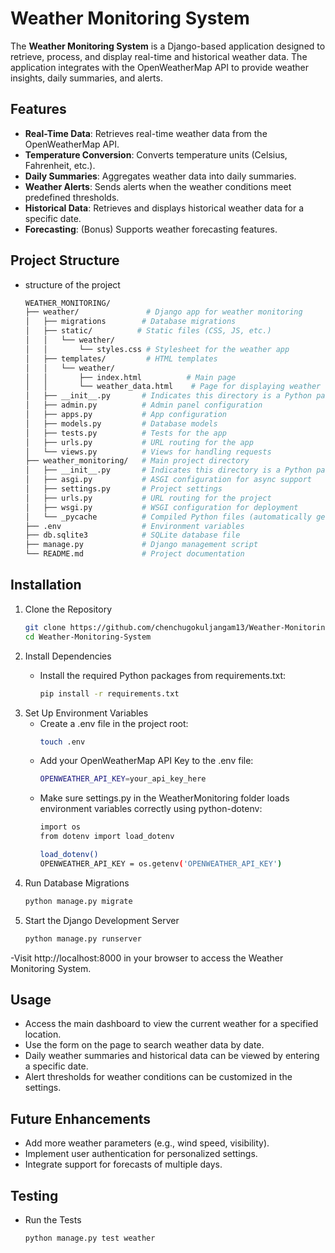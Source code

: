 # Weather Monitoring System

The **Weather Monitoring System** is a Django-based application designed to retrieve, process, and display real-time and historical weather data. The application integrates with the OpenWeatherMap API to provide weather insights, daily summaries, and alerts.

## Features
- **Real-Time Data**: Retrieves real-time weather data from the OpenWeatherMap API.
- **Temperature Conversion**: Converts temperature units (Celsius, Fahrenheit, etc.).
- **Daily Summaries**: Aggregates weather data into daily summaries.
- **Weather Alerts**: Sends alerts when the weather conditions meet predefined thresholds.
- **Historical Data**: Retrieves and displays historical weather data for a specific date.
- **Forecasting**: (Bonus) Supports weather forecasting features.

## Project Structure
- structure of the project
    ```graphql
    WEATHER_MONITORING/
    ├── weather/               # Django app for weather monitoring
    │   ├── migrations        # Database migrations
    │   ├── static/          # Static files (CSS, JS, etc.)
    │   │   └── weather/
    │   │       └── styles.css # Stylesheet for the weather app
    │   ├── templates/         # HTML templates
    │   │   └── weather/
    │   │       ├── index.html          # Main page
    │   │       └── weather_data.html    # Page for displaying weather data
    │   ├── __init__.py       # Indicates this directory is a Python package
    │   ├── admin.py          # Admin panel configuration
    │   ├── apps.py           # App configuration
    │   ├── models.py         # Database models
    │   ├── tests.py          # Tests for the app
    │   ├── urls.py           # URL routing for the app
    │   └── views.py          # Views for handling requests
    ├── weather_monitoring/   # Main project directory
    │   ├── __init__.py       # Indicates this directory is a Python package
    │   ├── asgi.py           # ASGI configuration for async support
    │   ├── settings.py       # Project settings
    │   ├── urls.py           # URL routing for the project
    │   ├── wsgi.py           # WSGI configuration for deployment
    │   └── _pycache          # Compiled Python files (automatically generated)
    ├── .env                  # Environment variables
    ├── db.sqlite3            # SQLite database file
    ├── manage.py             # Django management script
    └── README.md             # Project documentation


## Installation
1. Clone the Repository
    ```bash
    git clone https://github.com/chenchugokuljangam13/Weather-Monitoring-System.git
    cd Weather-Monitoring-System


2. Install Dependencies
    - Install the required Python packages from requirements.txt:

        ```bash
        pip install -r requirements.txt

3. Set Up Environment Variables
    - Create a .env file in the project root:
        ```bash
        touch .env
    - Add your OpenWeatherMap API Key to the .env file:
        ```bash
        OPENWEATHER_API_KEY=your_api_key_here
    - Make sure settings.py in the WeatherMonitoring folder loads environment variables correctly using python-dotenv:
        ```bash
        import os
        from dotenv import load_dotenv

        load_dotenv()
        OPENWEATHER_API_KEY = os.getenv('OPENWEATHER_API_KEY')

4. Run Database Migrations
    ```bash
    python manage.py migrate

5. Start the Django Development Server
    ```bash
    python manage.py runserver
-Visit http://localhost:8000 in your browser to access the Weather Monitoring System.


## Usage
- Access the main dashboard to view the current weather for a specified location.
- Use the form on the page to search weather data by date.
- Daily weather summaries and historical data can be viewed by entering a specific date.
- Alert thresholds for weather conditions can be customized in the settings.


## Future Enhancements
- Add more weather parameters (e.g., wind speed, visibility).
- Implement user authentication for personalized settings.
- Integrate support for forecasts of multiple days.

## Testing
- Run the Tests
    ```bash
    python manage.py test weather
